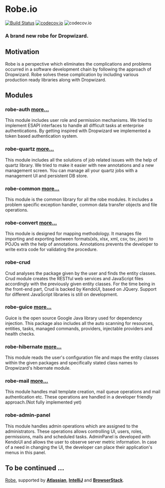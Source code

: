 # Robe.io

[![Build Status](https://travis-ci.org/robeio/robe.svg?branch=master)](https://travis-ci.org/robeio/robe)
[![codecov.io](https://codecov.io/github/robeio/robe/coverage.svg?branch=master)](https://codecov.io/github/robeio/robe?branch=master)
![codecov.io](https://codecov.io/github/robeio/robe/branch.svg?branch=master)
### A brand new robe for Dropwizard.
## Motivation
Robe is a perspective which eliminates the complications and problems occurred in a software development chain by following the approach of Dropwizard.
Robe solves these complication by including various production ready libraries along with Dropwizard.

## Modules
### robe-auth [more...](./docs/en/modules/robe-auth.md)
This module includes user role and permission mechanisms. We tried to implement ESAPI interfaces to handle all difficult tasks at enterprise authentications. By getting inspired with Dropwizard we implemented a token based authentication system. 

### robe-quartz [more...](./docs/en/modules/robe-quartz.md)
This module includes all the solutions of job related issues with the help of quartz library. We tried to make it easier with new annotations and a new management screen. You can manage all your quartz jobs with a management UI and persistent DB store.

### robe-common [more...](./docs/en/modules/robe-common.md)
 This module is the common library for all the robe modules. It includes a problem specific exception handler, common data transfer objects and file operations.

### robe-convert [more...](./docs/en/modules/robe-convert.md)
This module is designed for mapping methodology. It manages file importing and exporting between formats(xls, xlsx, xml, csv, tsv, json) to POJOs with the help of annotations. Annotations prevents the developer to write extra code for validating the procedure. 

### robe-crud 
Crud analyses the package given by the user and finds the entity classes. Crud module creates the RESTful web services and JavaScript files accordingly with the previously given entity classes. For the time being in the front-end part, Crud is backed by KendoUI, based on JQuery. Support for different JavaScript libraries is still on development.

### robe-guice  [more...](./docs/en/modules/robe-convert.md)
Guice is the open source Google Java library used for dependency injection. This package also includes all the auto scanning for resources, entities, tasks, managed commands, providers, injectable providers and health checks.

### robe-hibernate [more...](./docs/en/modules/robe-hibernate.md)
This module reads the user's configuration file and maps the entity classes within the given packages and specifically stated class names to Dropwizard's hibernate module.

### robe-mail [more...](./docs/en/modules/robe-mail.md)
This module handles mail template creation, mail queue operations and mail authentication etc. These operations are handled in a developer friendly approach.(Not fully implemented yet)

### robe-admin-panel 
This module handles admin operations which are assigned to the administrators. These operations allows controlling UI, users, roles, permissions, mails and scheduled tasks. AdminPanel is developed with KendoUI and allows the user to observe server metric information. In case of a need in changing the UI, the developer can place their application's menus in this panel. 


**To be continued ...**
---

[Robe](http://www.robe.io), supported by [**Atlassian**](https://www.atlassian.com/), [**IntelliJ**](https://www.jetbrains.com/idea) and [**BrowserStack**](http://www.browserstack.com/).
